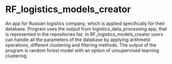 # RF_logistics_models_creator
An app for Russian logistics company, which is applied specifically for their database. Program uses the output from logistics_data_processing app, that is represented in the repositories list. In RF_logistics_models_creator users can handle all the parameters of the database by applying arithmetic operations, different clustering and filtering methods. The output of the program is random forest model with an option of unsupervised learning clustering.
